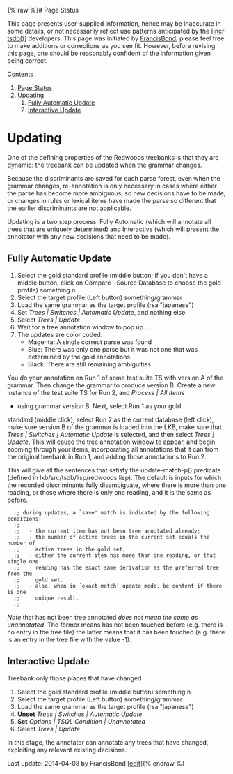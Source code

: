 {% raw %}# Page Status

This page presents user-supplied information, hence may be inaccurate in
some details, or not necessarily reflect use patterns anticipated by the
[\[incr tsdb()\]](http://www.delph-in.net/itsdb) developers. This page
was initiated by [FrancisBond](https://blog.inductorsoftware.com/docsproto/summits/FrancisBond); please feel free to make
additions or corrections as you see fit. However, before revising this
page, one should be reasonably confident of the information given being
correct.

Contents

1. [Page Status](../ItsdbTreebanking_ItsdbUpdating#Page_Status)
2. [Updating](../ItsdbTreebanking_ItsdbUpdating#Updating)
   1. [Fully Automatic Update](../ItsdbTreebanking_ItsdbUpdating#Fully_Automatic_Update)
   2. [Interactive Update](../ItsdbTreebanking_ItsdbUpdating#Interactive_Update)

# Updating

One of the defining properties of the Redwoods treebanks is that they
are dynamic: the treebank can be updated when the grammar changes.

Because the discriminants are saved for each parse forest, even when the
grammar changes, re-annotation is only necessary in cases where either
the parse has become more ambiguous, so new decisions have to be made,
or changes in rules or lexical items have made the parse so different
that the earlier discriminants are not applicable.

Updating is a two step process: Fully Automatic (which will annotate all
trees that are uniquely determined) and Interactive (which will present
the annotator with any new decisions that need to be made).

## Fully Automatic Update

1. Select the gold standard profile (middle button; if you don't have a
middle button, click on Compare--Source Database to choose the gold
profile) something.n
2. Select the target profile (Left button) something/grammar
3. Load the same grammar as the target profile (rsa "japanese")
4. Set *Trees \| Switches \| Automatic Update*, and nothing else.
5. Select *Trees \| Update*
6. Wait for a tree annotation window to pop up ...
7. The updates are color coded:
   - Magenta: A single correct parse was found
   - Blue: There was only one parse but it was not one that was
determined by the gold annotations
   - Black: There are still remaining ambiguities

You do your annotation on Run 1 of some test suite TS with version A of
the grammar. Then change the grammar to produce version B. Create a new
instance of the test suite TS for Run 2, and *Process \| All Items*

- using grammar version B. Next, select Run 1 as your gold

standard (middle click), select Run 2 as the current database (left
click), make sure version B of the grammar is loaded into the LKB, make
sure that *Trees \| Switches \| Automatic Update* is selected, and then
select *Trees \| Update*. This will cause the tree annotation window to
appear, and begin zooming through your items, incorporating all
annotations that it can from the original treebank in Run 1, and adding
those annotations to Run 2.

This will give all the sentences that satisfy the update-match-p()
predicate (defined in lkb/src/tsdb/lisp/redwoods.lisp). The default is
inputs for which the recorded discriminants fully disambiguate, where
there is more than one reading, or those where there is only one
reading, and it is the same as before.

      ;; during updates, a `save' match is indicated by the following conditions:
      ;;
      ;;   - the current item has not been tree annotated already;
      ;;   - the number of active trees in the current set equals the number of
      ;;     active trees in the gold set;
      ;;   - either the current item has more than one reading, or that single one
      ;;     reading has the exact same derivation as the preferred tree from the
      ;;     gold set.
      ;;   - also, when in `exact-match' update mode, be content if there is one
      ;;     unique result.
      ;;

*Note* that has not been tree annotated *does not mean the same as
unannotated*. The former means has not been touched before (e.g. there
is no entry in the tree file) the latter means that it has been touched
(e.g. there is an entry in the tree file with the value -1).

## Interactive Update

Treebank only those places that have changed

1. Select the gold standard profile (middle button) something.n
2. Select the target profile (Left button) something/grammar
3. Load the same grammar as the target profile (rsa "japanese")
4. **Unset** *Trees \| Switches \| Automatic Update*
5. **Set** *Options \| TSQL Condition \| Unannotated*
6. Select *Trees \| Update*

In this stage, the annotator can annotate any trees that have changed,
exploiting any relevant existing decisions.

Last update: 2014-04-08 by FrancisBond [[edit](https://github.com/delph-in/docs/wiki/ItsdbTreebanking_ItsdbUpdating/_edit)]{% endraw %}